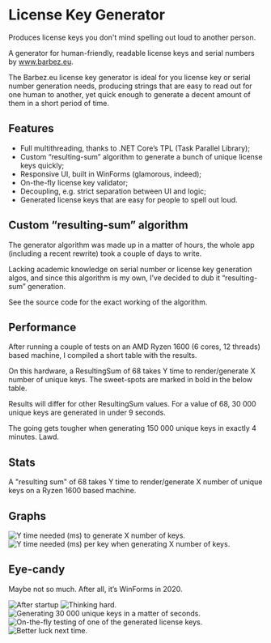 # License Key Generator

Produces license keys you don't mind spelling out loud to another person.

A generator for human-friendly, readable license keys and serial numbers by www.barbez.eu.

The Barbez.eu license key generator is ideal for you license key or serial number generation needs, producing strings that are easy to read out for one human to another, yet quick enough to generate a decent amount of them in a short period of time.

## Features
- Full multithreading, thanks to .NET Core’s TPL (Task Parallel Library);
- Custom “resulting-sum” algorithm to generate a bunch of unique license keys quickly;
- Responsive UI, built in WinForms (glamorous, indeed);
- On-the-fly license key validator;
- Decoupling, e.g. strict separation between UI and logic;
- Generated license keys that are easy for people to spell out loud.

## Custom “resulting-sum” algorithm

The generator algorithm was made up in a matter of hours, the whole app (including a recent rewrite) took a couple of days to write.

Lacking academic knowledge on serial number or license key generation algos, and since this algorithm is my own, I’ve decided to dub it “resulting-sum” generation.

See the source code for the exact working of the algorithm.

## Performance
After running a couple of tests on an AMD Ryzen 1600 (6 cores, 12 threads) based machine, I compiled a short table with the results.

On this hardware, a ResultingSum of 68 takes Y time to render/generate X number of unique keys. The sweet-spots are marked in bold in the below table.

Results will differ for other ResultingSum values. For a value of 68, 30 000 unique keys are generated in under 9 seconds.

The going gets tougher when generating 150 000 unique keys in exactly 4 minutes. Lawd.

## Stats
A "resulting sum" of 68 takes Y time to render/generate X number of unique keys on a Ryzen 1600 based machine.

## Graphs

![Y time needed (ms) to generate X number of keys.](https://barbez.eu/wp-content/uploads/2020/09/image-4.png)
![Y time needed (ms) per key when generating X number of keys.](https://barbez.eu/wp-content/uploads/2020/09/image-3.png)

## Eye-candy
Maybe not so much. After all, it’s WinForms in 2020.

![After startup](https://barbez.eu/wp-content/uploads/2020/09/image-2.png)
![Thinking hard.](https://barbez.eu/wp-content/uploads/2020/09/image.png)
![Generating 30 000 unique keys in a matter of seconds.](https://barbez.eu/wp-content/uploads/2020/09/image-1.png)
![On-the-fly testing of one of the generated license keys.](https://barbez.eu/wp-content/uploads/2020/09/image-5.png)
![Better luck next time.](https://barbez.eu/wp-content/uploads/2020/09/image-6.png)
